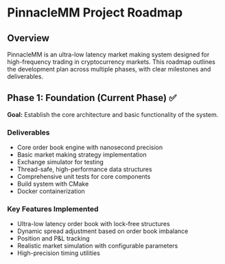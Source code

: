 # PinnacleMM Project Roadmap

## Overview

PinnacleMM is an ultra-low latency market making system designed for high-frequency trading in cryptocurrency markets. This roadmap outlines the development plan across multiple phases, with clear milestones and deliverables.

## Phase 1: Foundation (Current Phase) ✅

**Goal:** Establish the core architecture and basic functionality of the system.

### Deliverables
-  Core order book engine with nanosecond precision
-  Basic market making strategy implementation
-  Exchange simulator for testing
-  Thread-safe, high-performance data structures
-  Comprehensive unit tests for core components
-  Build system with CMake
-  Docker containerization

### Key Features Implemented
- Ultra-low latency order book with lock-free structures
- Dynamic spread adjustment based on order book imbalance
- Position and P&L tracking
- Realistic market simulation with configurable parameters
- High-precision timing utilities

